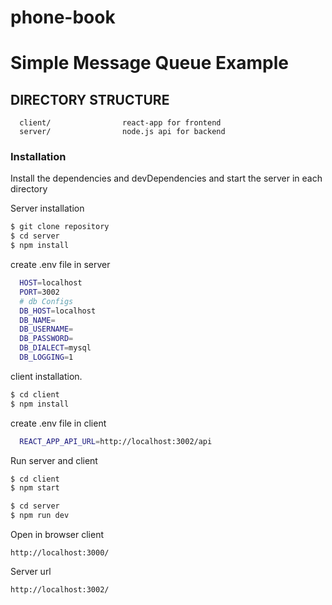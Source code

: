 # phone-book

# Simple Message Queue Example
DIRECTORY STRUCTURE
-------------------

      client/                react-app for frontend
      server/                node.js api for backend 
### Installation
Install the dependencies and devDependencies and start the server in each directory

Server installation 

```sh
$ git clone repository
$ cd server
$ npm install
```
create .env file in server
```sh
  HOST=localhost
  PORT=3002
  # db Configs
  DB_HOST=localhost
  DB_NAME=
  DB_USERNAME=
  DB_PASSWORD=
  DB_DIALECT=mysql
  DB_LOGGING=1
``` 
client installation.

```sh
$ cd client
$ npm install
```
create .env file in client
```sh
  REACT_APP_API_URL=http://localhost:3002/api
``` 
Run server and client
```sh
$ cd client
$ npm start
```
```sh
$ cd server
$ npm run dev
```

Open in browser client
```
http://localhost:3000/
```

Server url
```
http://localhost:3002/
```
